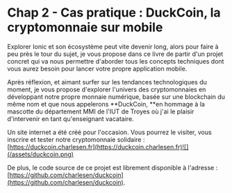 # Chap 2 - Cas pratique : DuckCoin, la cryptomonnaie sur mobile

Explorer Ionic et son écosystème peut vite devenir long, alors pour faire à peu près le tour du sujet, je vous propose dans ce livre de partir d'un projet concret qui va nous permettre d'aborder tous les concepts techniques dont vous aurez besoin pour lancer votre propre application mobile.

Après réflexion, et aimant surfer sur les tendances technologiques du moment, je vous propose d'explorer l'univers des cryptomonnaies en développant notre propre monnaie numérique, basée sur une blockchain du même nom et que nous appelerons **DuckCoin, **en hommage à la mascotte du département MMI de l'IUT de Troyes où j'ai le plaisir d'intervenir en tant qu'enseignant vacataire.

Un site internet a été créé pour l'occasion. Vous pourrez le visiter, vous inscrire et tester notre cryptomonnaie solidaire : [https://duckcoin.charlesen.fr](https://duckcoin.charlesen.fr)![](/assets/duckcoin.png)

De plus, le code source de ce projet est librement disponible à l'adresse : [https://github.com/charlesen/duckcoin](https://github.com/charlesen/duckcoin).

